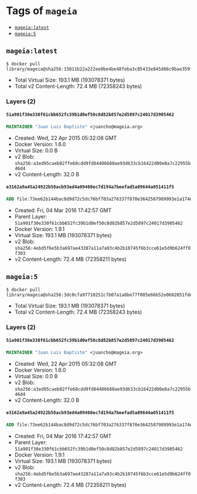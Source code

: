 <!-- THIS FILE IS GENERATED VIA '.template-helpers/generate-tag-details.pl' -->

# Tags of `mageia`

-	[`mageia:latest`](#mageialatest)
-	[`mageia:5`](#mageia5)

## `mageia:latest`

```console
$ docker pull library/mageia@sha256:15011b22a222ee0be4be48feba3c05433e845d86c9bae359fb1505f81d3d6693
```

-	Total Virtual Size: 193.1 MB (193078371 bytes)
-	Total v2 Content-Length: 72.4 MB (72358243 bytes)

### Layers (2)

#### `51a901f30e330f61cbb652fc39b1d0ef50c8d82b857e2d5897c24017d3905462`

```dockerfile
MAINTAINER "Juan Luis Baptiste" <juancho@mageia.org>
```

-	Created: Wed, 22 Apr 2015 05:32:08 GMT
-	Docker Version: 1.6.0
-	Virtual Size: 0.0 B
-	v2 Blob: `sha256:a3ed95caeb02ffe68cdd9fd84406680ae93d633cb16422d00e8a7c22955b46d4`
-	v2 Content-Length: 32.0 B

#### `e3162a9a45a24922b58acb93ed4a09460ec7d194a7beefad5a09644a051411f5`

```dockerfile
ADD file:73ee62b144bac8d9d72c5dc76bf703a276337f870e3642587989993e1a174e52 in /
```

-	Created: Fri, 04 Mar 2016 17:42:57 GMT
-	Parent Layer: `51a901f30e330f61cbb652fc39b1d0ef50c8d82b857e2d5897c24017d3905462`
-	Docker Version: 1.9.1
-	Virtual Size: 193.1 MB (193078371 bytes)
-	v2 Blob: `sha256:4ebd5f6e5b3a697ae43287a11a7a93c4b2b10745f6b3cce61e5d9b624ff0f303`
-	v2 Content-Length: 72.4 MB (72358211 bytes)

## `mageia:5`

```console
$ docker pull library/mageia@sha256:3dc0cfa97710251c7b07a1a8be77f005e66b52e0602851fdeaf56965970c4e29
```

-	Total Virtual Size: 193.1 MB (193078371 bytes)
-	Total v2 Content-Length: 72.4 MB (72358243 bytes)

### Layers (2)

#### `51a901f30e330f61cbb652fc39b1d0ef50c8d82b857e2d5897c24017d3905462`

```dockerfile
MAINTAINER "Juan Luis Baptiste" <juancho@mageia.org>
```

-	Created: Wed, 22 Apr 2015 05:32:08 GMT
-	Docker Version: 1.6.0
-	Virtual Size: 0.0 B
-	v2 Blob: `sha256:a3ed95caeb02ffe68cdd9fd84406680ae93d633cb16422d00e8a7c22955b46d4`
-	v2 Content-Length: 32.0 B

#### `e3162a9a45a24922b58acb93ed4a09460ec7d194a7beefad5a09644a051411f5`

```dockerfile
ADD file:73ee62b144bac8d9d72c5dc76bf703a276337f870e3642587989993e1a174e52 in /
```

-	Created: Fri, 04 Mar 2016 17:42:57 GMT
-	Parent Layer: `51a901f30e330f61cbb652fc39b1d0ef50c8d82b857e2d5897c24017d3905462`
-	Docker Version: 1.9.1
-	Virtual Size: 193.1 MB (193078371 bytes)
-	v2 Blob: `sha256:4ebd5f6e5b3a697ae43287a11a7a93c4b2b10745f6b3cce61e5d9b624ff0f303`
-	v2 Content-Length: 72.4 MB (72358211 bytes)
